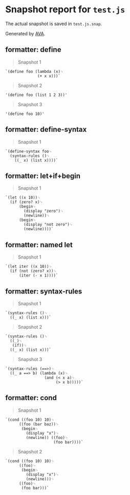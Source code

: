 # Snapshot report for `test.js`

The actual snapshot is saved in `test.js.snap`.

Generated by [AVA](https://avajs.dev).

## formatter: define

> Snapshot 1

    `(define foo (lambda (x)␊
                  (+ x x)))`

> Snapshot 2

    '(define foo (list 1 2 3))'

> Snapshot 3

    '(define foo 10)'

## formatter: define-syntax

> Snapshot 1

    `(define-syntax foo␊
      (syntax-rules ()␊
        ((_ x) (list x))))`

## formatter: let+if+begin

> Snapshot 1

    `(let ((x 10))␊
      (if (zero? x)␊
          (begin␊
            (display "zero")␊
            (newline))␊
          (begin␊
            (display "not zero")␊
            (newline))))`

## formatter: named let

> Snapshot 1

    `(let iter ((x 10))␊
      (if (not (zero? x))␊
          (iter (- x 1))))`

## formatter: syntax-rules

> Snapshot 1

    `(syntax-rules ()␊
      ((_ x) (list x)))`

> Snapshot 2

    `(syntax-rules ()␊
      ((_)␊
       (if))␊
      ((_ x) (list x)))`

> Snapshot 3

    `(syntax-rules (==>)␊
      ((_ a ==> b) (lambda (x)␊
                     (and (< x a)␊
                          (> x b)))))`

## formatter: cond

> Snapshot 1

    `(cond ((foo 10) 10)␊
          ((foo (bar baz))␊
           (begin␊
             (display "x")␊
             (newline)) ((foo)␊
                         (foo bar))))`

> Snapshot 2

    `(cond ((foo 10) 10)␊
          ((foo)␊
           (begin␊
             (display "x")␊
             (newline)))␊
          ((foo)␊
           (foo bar)))`
